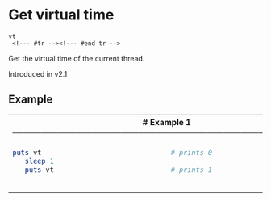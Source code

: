 # Get virtual time

```
vt 
 <!--- #tr --><!--- #end tr -->
```


Get the virtual time of the current thread.

Introduced in v2.1

## Example

<table class="examples">
<tr>
<th colspan="2" class="even head"># Example 1 ──────────────────────────────────────────────────────</th>
</tr>
<tr>
<td class="even">

```ruby
puts vt
   sleep 1
   puts vt



```

</td>
<td class="even">

<!--- #tr -->
```ruby
# prints 0
 
# prints 1



```
<!--- #end tr -->

</td>
</tr>
</table>

